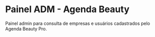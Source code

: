 # Painel ADM - Agenda Beauty
Painel admin para consulta de empresas e usuários cadastrados pelo Agenda Beauty Pro.
